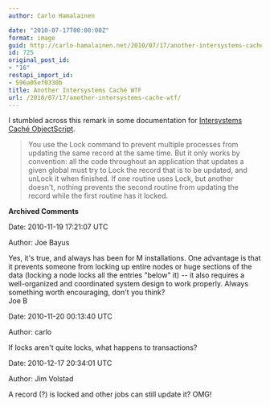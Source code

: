 ```yaml
---
author: Carlo Hamalainen

date: "2010-07-17T00:00:00Z"
format: image
guid: http://carlo-hamalainen.net/2010/07/17/another-intersystems-cache-wtf/
id: 725
original_post_id:
- "16"
restapi_import_id:
- 596a05ef0330b
title: Another Intersystems Caché WTF
url: /2010/07/17/another-intersystems-cache-wtf/
---
```

I stumbled across this remark in some documentation for [Intersystems Caché ObjectScript](http://vista.intersystems.com/csp/docbook/DocBook.UI.Page.cls?KEY=TCOS_Integrity).

> You use the Lock command to prevent multiple processes from updating the same record at the same time. But it only works by convention: all the code throughout an application that updates a given global must try to Lock the record that is to be updated, and unLock it when finished. If one routine uses Lock, but another doesn't, nothing prevents the second routine from updating the record while the first routine has it locked.

**Archived Comments**

Date: 2010-11-19 17:21:07 UTC

Author: Joe Bayus

Yes, it's true, and always has been for M installations. One advantage is that it prevents someone from locking up entire nodes or huge sections of the data (locking a node locks all the entries "below" it) -- it also requires a well-organized and coordinated system design to work properly. Always something worth encouraging, don't you think?  
Joe B

Date: 2010-11-20 00:13:40 UTC

Author: carlo

If locks aren't quite locks, what happens to transactions?

Date: 2010-12-17 20:34:01 UTC

Author: Jim Volstad

A record (?) is locked and other jobs can still update it? OMG!